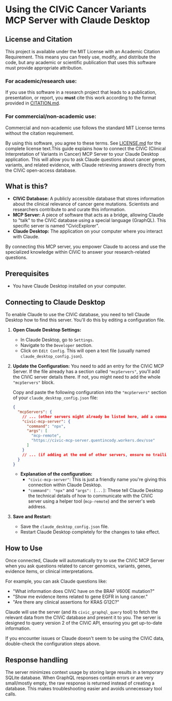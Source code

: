 # Using the CIViC Cancer Variants MCP Server with Claude Desktop

## License and Citation

This project is available under the MIT License with an Academic Citation Requirement. This means you can freely use, modify, and distribute the code, but any academic or scientific publication that uses this software must provide appropriate attribution.

### For academic/research use:
If you use this software in a research project that leads to a publication, presentation, or report, you **must** cite this work according to the format provided in [CITATION.md](CITATION.md).

### For commercial/non-academic use:
Commercial and non-academic use follows the standard MIT License terms without the citation requirement.

By using this software, you agree to these terms. See [LICENSE.md](LICENSE.md) for the complete license text.This guide explains how to connect the CIViC (Clinical Interpretation of Variants in Cancer) MCP Server to your Claude Desktop application. This will allow you to ask Claude questions about cancer genes, variants, and related evidence, with Claude retrieving answers directly from the CIViC open-access database.

## What is this?

*   **CIViC Database:** A publicly accessible database that stores information about the clinical relevance of cancer gene mutations. Scientists and researchers contribute to and curate this information.
*   **MCP Server:** A piece of software that acts as a bridge, allowing Claude to "talk" to the CIViC database using a special language (GraphQL). This specific server is named "CivicExplorer".
*   **Claude Desktop:** The application on your computer where you interact with Claude.

By connecting this MCP server, you empower Claude to access and use the specialized knowledge within CIViC to answer your research-related questions.

## Prerequisites

*   You have Claude Desktop installed on your computer.

## Connecting to Claude Desktop

To enable Claude to use the CIViC database, you need to tell Claude Desktop how to find this server. You'll do this by editing a configuration file.

1.  **Open Claude Desktop Settings:**
    *   In Claude Desktop, go to `Settings`.
    *   Navigate to the `Developer` section.
    *   Click on `Edit Config`. This will open a text file (usually named `claude_desktop_config.json`).

2.  **Update the Configuration:**
    You need to add an entry for the CIViC MCP Server. If the file already has a section called `"mcpServers"`, you'll add the CIViC server details there. If not, you might need to add the whole `"mcpServers"` block.

    Copy and paste the following configuration into the `"mcpServers"` section of your `claude_desktop_config.json` file:

    ```json
    {
      "mcpServers": {
        // ... (other servers might already be listed here, add a comma if needed)
        "civic-mcp-server": {
          "command": "npx",
          "args": [
            "mcp-remote",
            "https://civic-mcp-server.quentincody.workers.dev/sse"
          ]
        }
        // ... (if adding at the end of other servers, ensure no trailing comma on the last one)
      }
    }
    ```

    *   **Explanation of the configuration:**
        *   `"civic-mcp-server"`: This is just a friendly name you're giving this connection within Claude Desktop.
        *   `"command": "npx"` and `"args": [...]`: These tell Claude Desktop the technical details of how to communicate with the CIViC server using a helper tool (`mcp-remote`) and the server's web address.

3.  **Save and Restart:**
    *   Save the `claude_desktop_config.json` file.
    *   Restart Claude Desktop completely for the changes to take effect.

## How to Use

Once connected, Claude will automatically try to use the CIViC MCP Server when you ask questions related to cancer genomics, variants, genes, evidence items, or clinical interpretations.

For example, you can ask Claude questions like:

*   "What information does CIViC have on the BRAF V600E mutation?"
*   "Show me evidence items related to gene EGFR in lung cancer."
*   "Are there any clinical assertions for KRAS G12C?"

Claude will use the server (and its `civic_graphql_query` tool) to fetch the relevant data from the CIViC database and present it to you. The server is designed to query version 2 of the CIViC API, ensuring you get up-to-date information.

If you encounter issues or Claude doesn't seem to be using the CIViC data, double-check the configuration steps above.

## Response handling

The server minimizes context usage by storing large results in a temporary SQLite database. When GraphQL responses contain errors or are very small/mostly empty, the raw response is returned instead of creating a database. This makes troubleshooting easier and avoids unnecessary tool calls.
